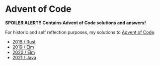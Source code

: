 # Advent of Code

**SPOILER ALERT!! Contains Advent of Code solutions and answers!**

For historic and self reflection purposes, my solutions to [Advent of Code](https://adventofcode.com).

- [2018 / Rust](./2018/aoc)
- [2019 / Elm](./2019)
- [2020 / Elm](./2020)
- [2021 / Java](./2021)

